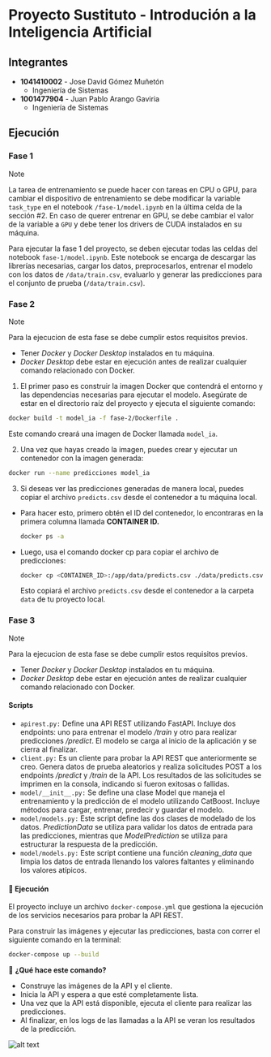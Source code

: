 # Proyecto Sustituto - Introdución a la Inteligencia Artificial

## **Integrantes**

- **1041410002** - Jose David Gómez Muñetón
  - Ingeniería de Sistemas
- **1001477904** - Juan Pablo Arango Gaviria
  - Ingeniería de Sistemas

## **Ejecución**

### Fase 1

> [!NOTE]
> La tarea de entrenamiento se puede hacer con tareas en CPU o GPU, para cambiar el dispositivo de entrenamiento se debe modificar la variable `task_type` en el notebook `/fase-1/model.ipynb` en la última celda de la sección #2. En caso de querer entrenar en GPU, se debe cambiar el valor de la variable a `GPU` y debe tener los drivers de CUDA instalados en su máquina.

Para ejecutar la fase 1 del proyecto, se deben ejecutar todas las celdas del notebook `fase-1/model.ipynb`.
Este notebook se encarga de descargar las librerías necesarias, cargar los datos, preprocesarlos, entrenar el modelo con los datos de `/data/train.csv`, evaluarlo y generar las predicciones para el conjunto de prueba (`/data/train.csv`).

### Fase 2 

> [!NOTE]
> Para la ejecucion de esta fase se debe cumplir estos requisitos previos.
> - Tener *Docker* y *Docker Desktop* instalados en tu máquina.
> - *Docker Desktop* debe estar en ejecución antes de realizar cualquier comando relacionado con Docker.


1. El primer paso es construir la imagen Docker que contendrá el entorno y las dependencias necesarias para ejecutar el modelo. Asegúrate de estar en el directorio raíz del proyecto y ejecuta el siguiente comando:

```bash
docker build -t model_ia -f fase-2/Dockerfile .
```

Este comando creará una imagen de Docker llamada `model_ia`.

2. Una vez que hayas creado la imagen, puedes crear y ejecutar un contenedor con la imagen generada:

```bash
docker run --name predicciones model_ia
```

3. Si deseas ver las predicciones generadas de manera local, puedes copiar el archivo `predicts.csv` desde el contenedor a tu máquina local. 
  - Para hacer esto, primero obtén el ID del contenedor, lo encontraras en la primera columna llamada **CONTAINER ID.**

    ```bash
    docker ps -a  
    ```

  - Luego, usa el comando docker cp para copiar el archivo de predicciones:

    ```bash
    docker cp <CONTAINER_ID>:/app/data/predicts.csv ./data/predicts.csv
    ```

    Esto copiará el archivo `predicts.csv` desde el contenedor a la carpeta `data` de tu proyecto local.

### Fase 3

> [!NOTE]
> Para la ejecucion de esta fase se debe cumplir estos requisitos previos.
> - Tener *Docker* y *Docker Desktop* instalados en tu máquina.
> - *Docker Desktop* debe estar en ejecución antes de realizar cualquier comando relacionado con Docker.


#### **Scripts** 

- `apirest.py:` Define una API REST utilizando FastAPI. Incluye dos endpoints: uno para entrenar el modelo  */train*  y otro para realizar predicciones */predict*. El modelo se carga al inicio de la aplicación y se cierra al finalizar.
- `client.py:` Es un cliente para probar la API REST que anteriormente se creo. Genera datos de prueba aleatorios y realiza solicitudes POST a los endpoints */predict* y */train* de la API. Los resultados de las solicitudes se imprimen en la consola, indicando si fueron exitosas o fallidas. 
- `model/__init__.py:` Se define una clase Model que maneja el entrenamiento y la predicción de el modelo utilizando CatBoost. Incluye métodos para cargar, entrenar, predecir y guardar el modelo.
- `model/models.py:` Este script define las dos clases de modelado de los datos. *PredictionData* se utiliza para validar los datos de entrada para las predicciones, mientras que *ModelPrediction* se utiliza para estructurar la respuesta de la predicción. 
- `model/models.py:` Este script contiene una función *cleaning_data* que limpia los datos de entrada llenando los valores faltantes y eliminando los valores atípicos. 

#### 🚀 **Ejecución**

El proyecto incluye un archivo `docker-compose.yml` que gestiona la ejecución de los servicios necesarios para probar la API REST.

Para construir las imágenes y ejecutar las predicciones, basta con correr el siguiente comando en la terminal:

```bash
docker-compose up --build
```

📌 **¿Qué hace este comando?**

- Construye las imágenes de la API y el cliente.
- Inicia la API y espera a que esté completamente lista. 
- Una vez que la API está disponible, ejecuta el cliente para realizar las predicciones.
- Al finalizar, en los logs de las llamadas a la API se veran los resultados de la predicción.

![alt text](image.png)